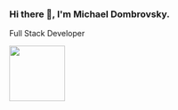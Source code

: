 ### Hi there 👋, I'm Michael Dombrovsky.
Full Stack Developer

<a href="photo.png" target="blank">
<img align="center" src="URL_TO_YOUR_IMAGE" height="100" />
</a>



<!--
**mikeDombrovsky/mikeDombrovsky** is a ✨ _special_ ✨ repository because its `README.md` (this file) appears on your GitHub profile.

Here are some ideas to get you started:

- 🔭 I’m currently working on ...
- 🌱 I’m currently learning ...
- 👯 I’m looking to collaborate on ...
- 🤔 I’m looking for help with ...
- 💬 Ask me about ...
- 📫 How to reach me: ...
- 😄 Pronouns: ...
- ⚡ Fun fact: ...
-->
